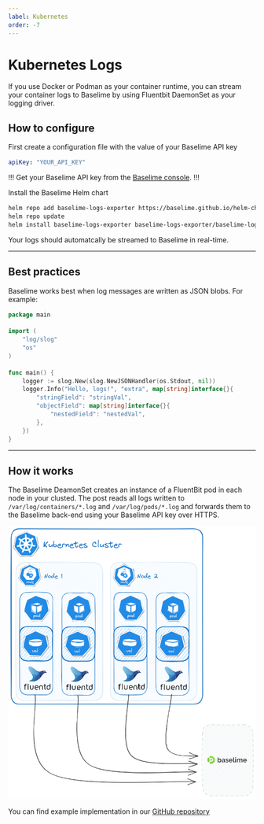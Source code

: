 ```yaml
---
label: Kubernetes
order: -7
---
```


# Kubernetes Logs
If you use Docker or Podman as your container runtime, you can stream your container logs to Baselime by using Fluentbit DaemonSet as your logging driver.

## How to configure

First create a configuration file with the value of your Baselime API key

```yaml # :icon-code: custom-values.yaml
apiKey: "YOUR_API_KEY"
```

!!!
Get your Baselime API key from the [Baselime console](https://console.baselime.io).
!!!

Install the Baselime Helm chart

```bash
helm repo add baselime-logs-exporter https://baselime.github.io/helm-charts
helm repo update
helm install baselime-logs-exporter baselime-logs-exporter/baselime-logs-exporter --values custom-values.yaml
```

Your logs should automatcally be streamed to Baselime in real-time.

---

## Best practices

Baselime works best when log messages are written as JSON blobs. For example:

```go # :icon-code: main.go
package main

import (
	"log/slog"
	"os"
)

func main() {
	logger := slog.New(slog.NewJSONHandler(os.Stdout, nil))
	logger.Info("Hello, logs!", "extra", map[string]interface{}{
		"stringField": "stringVal",
		"objectField": map[string]interface{}{
			"nestedField": "nestedVal",
		},
	})
}
```

---
## How it works

The Baselime DeamonSet creates an instance of a FluentBit pod in each node in your clusted. The post reads all logs written to  `/var/log/containers/*.log` and `/var/log/pods/*.log` and forwards them to the Baselime back-end using your Baselime API key over HTTPS.

![Sending Telemetry data to Baselime](../../assets/images/illustrations/sending-data/kubernetes-ingestion.png)

You can find example implementation in our [GitHub repository](https://github.com/baselime/examples/tree/main/kubernetes-logs)